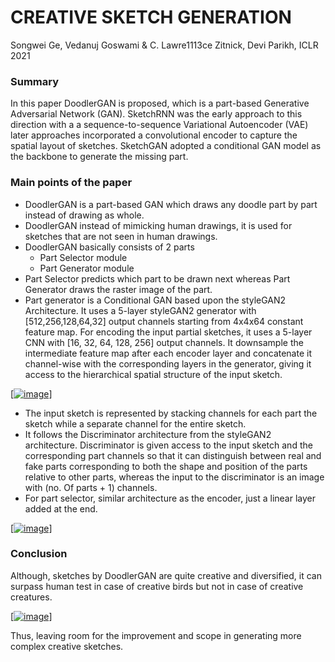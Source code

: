 # CREATIVE SKETCH GENERATION
Songwei Ge, Vedanuj Goswami & C. Lawre1113ce Zitnick, Devi Parikh, ICLR 2021
### Summary
In this paper DoodlerGAN is proposed, which is a part-based Generative Adversarial Network (GAN). SketchRNN was the early approach to this direction with a a sequence-to-sequence Variational Autoencoder (VAE) later approaches incorporated a convolutional encoder to capture the spatial layout of sketches.  SketchGAN adopted a conditional GAN model as the backbone to generate the missing part. 
### Main points of the paper
- DoodlerGAN is a part-based GAN which draws any doodle part by part instead of drawing as whole. 
- DoodlerGAN instead of mimicking human drawings, it is used for sketches that are not seen in human drawings.
- DoodlerGAN basically consists of 2 parts
    - Part Selector module 
    - Part Generator module 
- Part Selector predicts which part to be drawn next whereas Part Generator draws the raster image of the part. 
- Part generator is a Conditional GAN based upon the styleGAN2 Architecture. It uses a 5-layer styleGAN2 generator with [512,256,128,64,32] output channels starting from 4x4x64 constant feature map. For encoding the input partial sketches, it uses a 5-layer CNN with [16, 32, 64, 128, 256] output channels. It downsample the intermediate feature map after each encoder layer and concatenate it channel-wise with the corresponding layers in the generator, giving it access to the hierarchical spatial structure of the input sketch. 

[[![image](https://user-images.githubusercontent.com/76916164/127901570-e6dc6414-675a-4b39-8ebf-975ac620a2f5.png)](https://github.com/Sandstorm831/papers_we_read/blob/master/images/DoodlerGAN%20architecture.png)]


- The input sketch is represented by stacking channels for each part the sketch while a separate channel for the entire sketch. 
- It follows the Discriminator architecture from the styleGAN2 architecture. Discriminator is given access to the input sketch and the corresponding part channels so that it can distinguish between real and fake parts corresponding to both the shape and position of the parts relative to other parts, whereas the input to the discriminator is an image with (no. Of parts + 1) channels. 
- For part selector, similar architecture as the encoder, just a linear layer added at the end. 

[[![image](https://user-images.githubusercontent.com/76916164/127901684-109844f1-3f08-460e-8169-e21faa89bd00.png)](https://github.com/Sandstorm831/papers_we_read/blob/master/images/Output%20images.png)]

### Conclusion
Although, sketches by DoodlerGAN are quite creative and diversified, it can surpass human test in case of creative birds but not in case of creative creatures. 

[[![image](https://user-images.githubusercontent.com/76916164/127901759-187eeafb-0626-47e1-adda-42dfe79cb0c2.png)](https://github.com/Sandstorm831/papers_we_read/blob/master/images/Conclusion.png)]

Thus, leaving room for the improvement and scope in generating more complex creative sketches. 

